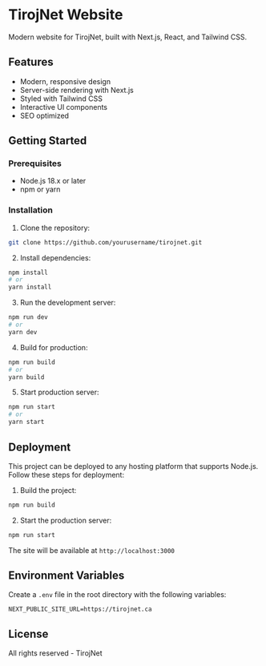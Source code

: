 # TirojNet Website

Modern website for TirojNet, built with Next.js, React, and Tailwind CSS.

## Features

- Modern, responsive design
- Server-side rendering with Next.js
- Styled with Tailwind CSS
- Interactive UI components
- SEO optimized

## Getting Started

### Prerequisites

- Node.js 18.x or later
- npm or yarn

### Installation

1. Clone the repository:
```bash
git clone https://github.com/yourusername/tirojnet.git
```

2. Install dependencies:
```bash
npm install
# or
yarn install
```

3. Run the development server:
```bash
npm run dev
# or
yarn dev
```

4. Build for production:
```bash
npm run build
# or
yarn build
```

5. Start production server:
```bash
npm run start
# or
yarn start
```

## Deployment

This project can be deployed to any hosting platform that supports Node.js. Follow these steps for deployment:

1. Build the project:
```bash
npm run build
```

2. Start the production server:
```bash
npm run start
```

The site will be available at `http://localhost:3000`

## Environment Variables

Create a `.env` file in the root directory with the following variables:

```env
NEXT_PUBLIC_SITE_URL=https://tirojnet.ca
```

## License

All rights reserved - TirojNet 